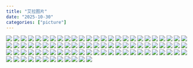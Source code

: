 ```yaml
---
title: "艾拉图片"
date: "2025-10-30"
categories: ["picture"]
---
```


<img src="http://tuchuang.hch1212.online/aila/aila.png" style="max-width: 800px;"/>
<img src="http://tuchuang.hch1212.online/aila/aila1.png" style="max-width: 800px;"/>
<img src="http://tuchuang.hch1212.online/aila/aila2.png" style="max-width: 800px;"/>
<img src="http://tuchuang.hch1212.online/aila/aila3.png" style="max-width: 800px;"/>
<img src="http://tuchuang.hch1212.online/aila/aila4.png" style="max-width: 800px;"/>
<img src="http://tuchuang.hch1212.online/aila/aila5.png" style="max-width: 800px;"/>
<img src="http://tuchuang.hch1212.online/aila/aila6.png" style="max-width: 800px;"/>
<img src="http://tuchuang.hch1212.online/aila/aila7.png" style="max-width: 800px;"/>
<img src="http://tuchuang.hch1212.online/aila/aila8.png" style="max-width: 800px;"/>
<img src="http://tuchuang.hch1212.online/aila/aila9.png" style="max-width: 800px;"/>
<img src="http://tuchuang.hch1212.online/aila/aila10.png" style="max-width: 800px;"/>
<img src="http://tuchuang.hch1212.online/aila/aila11.png" style="max-width: 800px;"/>
<img src="http://tuchuang.hch1212.online/aila/aila12.png" style="max-width: 800px;"/>
<img src="http://tuchuang.hch1212.online/aila/aila13.png" style="max-width: 800px;"/>
<img src="http://tuchuang.hch1212.online/aila/aila14.png" style="max-width: 800px;"/>
<img src="http://tuchuang.hch1212.online/aila/aila15.png" style="max-width: 800px;"/>
<img src="http://tuchuang.hch1212.online/aila/aila16.png" style="max-width: 800px;"/>
<img src="http://tuchuang.hch1212.online/aila/aila17.png" style="max-width: 800px;"/>
<img src="http://tuchuang.hch1212.online/aila/aila18.png" style="max-width: 800px;"/>
<img src="http://tuchuang.hch1212.online/aila/aila19.png" style="max-width: 800px;"/>
<img src="http://tuchuang.hch1212.online/aila/aila20.png" style="max-width: 800px;"/>
<img src="http://tuchuang.hch1212.online/aila/aila21.png" style="max-width: 800px;"/>
<img src="http://tuchuang.hch1212.online/aila/aila22.png" style="max-width: 800px;"/>
<img src="http://tuchuang.hch1212.online/aila/aila23.png" style="max-width: 800px;"/>
<img src="http://tuchuang.hch1212.online/aila/aila24.png" style="max-width: 800px;"/>
<img src="http://tuchuang.hch1212.online/aila/aila25.png" style="max-width: 800px;"/>
<img src="http://tuchuang.hch1212.online/aila/aila26.png" style="max-width: 800px;"/>
<img src="http://tuchuang.hch1212.online/aila/aila27.png" style="max-width: 800px;"/>
<img src="http://tuchuang.hch1212.online/aila/aila28.png" style="max-width: 800px;"/>
<img src="http://tuchuang.hch1212.online/aila/aila29.png" style="max-width: 800px;"/>
<img src="http://tuchuang.hch1212.online/aila/aila30.png" style="max-width: 800px;"/>
<img src="http://tuchuang.hch1212.online/aila/aila31.png" style="max-width: 800px;"/>
<img src="http://tuchuang.hch1212.online/aila/aila32.png" style="max-width: 800px;"/>
<img src="http://tuchuang.hch1212.online/aila/aila33.png" style="max-width: 800px;"/>
<img src="http://tuchuang.hch1212.online/aila/aila34.png" style="max-width: 800px;"/>
<img src="http://tuchuang.hch1212.online/aila/aila35.png" style="max-width: 800px;"/>
<img src="http://tuchuang.hch1212.online/aila/aila36.png" style="max-width: 800px;"/>
<img src="http://tuchuang.hch1212.online/aila/aila37.png" style="max-width: 800px;"/>
<img src="http://tuchuang.hch1212.online/aila/aila38.png" style="max-width: 800px;"/>
<img src="http://tuchuang.hch1212.online/aila/aila39.png" style="max-width: 800px;"/>
<img src="http://tuchuang.hch1212.online/aila/aila40.png" style="max-width: 800px;"/>
<img src="http://tuchuang.hch1212.online/aila/aila41.png" style="max-width: 800px;"/>
<img src="http://tuchuang.hch1212.online/aila/aila42.png" style="max-width: 800px;"/>
<img src="http://tuchuang.hch1212.online/aila/aila43.png" style="max-width: 800px;"/>
<img src="http://tuchuang.hch1212.online/aila/aila44.png" style="max-width: 800px;"/>
<img src="http://tuchuang.hch1212.online/aila/aila45.png" style="max-width: 800px;"/>
<img src="http://tuchuang.hch1212.online/aila/aila46.png" style="max-width: 800px;"/>
<img src="http://tuchuang.hch1212.online/aila/aila47.png" style="max-width: 800px;"/>
<img src="http://tuchuang.hch1212.online/aila/aila48.png" style="max-width: 800px;"/>
<img src="http://tuchuang.hch1212.online/aila/aila49.png" style="max-width: 800px;"/>
<img src="http://tuchuang.hch1212.online/aila/aila50.png" style="max-width: 800px;"/>
<img src="http://tuchuang.hch1212.online/aila/aila51.png" style="max-width: 800px;"/>
<img src="http://tuchuang.hch1212.online/aila/aila52.png" style="max-width: 800px;"/>
<img src="http://tuchuang.hch1212.online/aila/aila53.png" style="max-width: 800px;"/>
<img src="http://tuchuang.hch1212.online/aila/aila54.png" style="max-width: 800px;"/>
<img src="http://tuchuang.hch1212.online/aila/aila55.png" style="max-width: 800px;"/>
<img src="http://tuchuang.hch1212.online/aila/aila56.png" style="max-width: 800px;"/>
<img src="http://tuchuang.hch1212.online/aila/aila57.png" style="max-width: 800px;"/>
<img src="http://tuchuang.hch1212.online/aila/aila58.png" style="max-width: 800px;"/>
<img src="http://tuchuang.hch1212.online/aila/aila59.png" style="max-width: 800px;"/>
<img src="http://tuchuang.hch1212.online/aila/aila60.png" style="max-width: 800px;"/>
<img src="http://tuchuang.hch1212.online/aila/aila61.png" style="max-width: 800px;"/>
<img src="http://tuchuang.hch1212.online/aila/aila62.png" style="max-width: 800px;"/>
<img src="http://tuchuang.hch1212.online/aila/aila63.png" style="max-width: 800px;"/>
<img src="http://tuchuang.hch1212.online/aila/aila64.png" style="max-width: 800px;"/>
<img src="http://tuchuang.hch1212.online/aila/aila65.png" style="max-width: 800px;"/>
<img src="http://tuchuang.hch1212.online/aila/aila66.png" style="max-width: 800px;"/>
<img src="http://tuchuang.hch1212.online/aila/aila67.png" style="max-width: 800px;"/>
<img src="http://tuchuang.hch1212.online/aila/aila68.png" style="max-width: 800px;"/>
<img src="http://tuchuang.hch1212.online/aila/aila69.png" style="max-width: 800px;"/>
<img src="http://tuchuang.hch1212.online/aila/aila70.png" style="max-width: 800px;"/>
<img src="http://tuchuang.hch1212.online/aila/aila71.png" style="max-width: 800px;"/>
<img src="http://tuchuang.hch1212.online/aila/aila72.png" style="max-width: 800px;"/>
<img src="http://tuchuang.hch1212.online/aila/aila73.png" style="max-width: 800px;"/>
<img src="http://tuchuang.hch1212.online/aila/aila74.png" style="max-width: 800px;"/>
<img src="http://tuchuang.hch1212.online/aila/aila75.png" style="max-width: 800px;"/>
<img src="http://tuchuang.hch1212.online/aila/aila76.png" style="max-width: 800px;"/>
<img src="http://tuchuang.hch1212.online/aila/aila77.png" style="max-width: 800px;"/>
<img src="http://tuchuang.hch1212.online/aila/aila78.png" style="max-width: 800px;"/>
<img src="http://tuchuang.hch1212.online/aila/aila79.png" style="max-width: 800px;"/>
<img src="http://tuchuang.hch1212.online/aila/aila80.png" style="max-width: 800px;"/>
<img src="http://tuchuang.hch1212.online/aila/aila81.png" style="max-width: 800px;"/>
<img src="http://tuchuang.hch1212.online/aila/aila82.png" style="max-width: 800px;"/>
<img src="http://tuchuang.hch1212.online/aila/aila83.png" style="max-width: 800px;"/>
<img src="http://tuchuang.hch1212.online/aila/aila84.png" style="max-width: 800px;"/>
<img src="http://tuchuang.hch1212.online/aila/aila85.png" style="max-width: 800px;"/>
<img src="http://tuchuang.hch1212.online/aila/aila86.png" style="max-width: 800px;"/>
